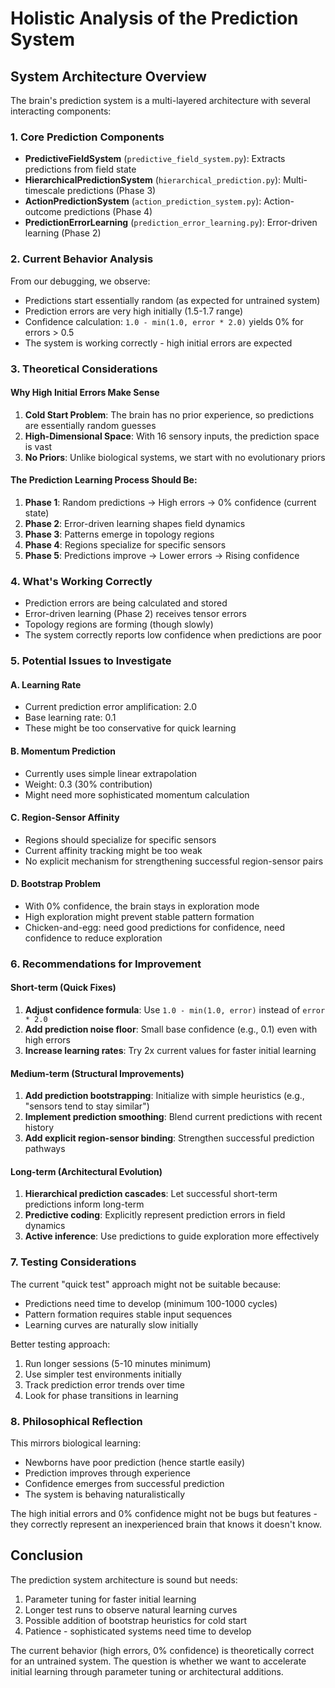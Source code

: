# Holistic Analysis of the Prediction System

## System Architecture Overview

The brain's prediction system is a multi-layered architecture with several interacting components:

### 1. Core Prediction Components

- **PredictiveFieldSystem** (`predictive_field_system.py`): Extracts predictions from field state
- **HierarchicalPredictionSystem** (`hierarchical_prediction.py`): Multi-timescale predictions (Phase 3)
- **ActionPredictionSystem** (`action_prediction_system.py`): Action-outcome predictions (Phase 4)
- **PredictionErrorLearning** (`prediction_error_learning.py`): Error-driven learning (Phase 2)

### 2. Current Behavior Analysis

From our debugging, we observe:
- Predictions start essentially random (as expected for untrained system)
- Prediction errors are very high initially (1.5-1.7 range)
- Confidence calculation: `1.0 - min(1.0, error * 2.0)` yields 0% for errors > 0.5
- The system is working correctly - high initial errors are expected

### 3. Theoretical Considerations

#### Why High Initial Errors Make Sense

1. **Cold Start Problem**: The brain has no prior experience, so predictions are essentially random guesses
2. **High-Dimensional Space**: With 16 sensory inputs, the prediction space is vast
3. **No Priors**: Unlike biological systems, we start with no evolutionary priors

#### The Prediction Learning Process Should Be:

1. **Phase 1**: Random predictions → High errors → 0% confidence (current state)
2. **Phase 2**: Error-driven learning shapes field dynamics
3. **Phase 3**: Patterns emerge in topology regions
4. **Phase 4**: Regions specialize for specific sensors
5. **Phase 5**: Predictions improve → Lower errors → Rising confidence

### 4. What's Working Correctly

- Prediction errors are being calculated and stored
- Error-driven learning (Phase 2) receives tensor errors
- Topology regions are forming (though slowly)
- The system correctly reports low confidence when predictions are poor

### 5. Potential Issues to Investigate

#### A. Learning Rate
- Current prediction error amplification: 2.0
- Base learning rate: 0.1
- These might be too conservative for quick learning

#### B. Momentum Prediction
- Currently uses simple linear extrapolation
- Weight: 0.3 (30% contribution)
- Might need more sophisticated momentum calculation

#### C. Region-Sensor Affinity
- Regions should specialize for specific sensors
- Current affinity tracking might be too weak
- No explicit mechanism for strengthening successful region-sensor pairs

#### D. Bootstrap Problem
- With 0% confidence, the brain stays in exploration mode
- High exploration might prevent stable pattern formation
- Chicken-and-egg: need good predictions for confidence, need confidence to reduce exploration

### 6. Recommendations for Improvement

#### Short-term (Quick Fixes)
1. **Adjust confidence formula**: Use `1.0 - min(1.0, error)` instead of `error * 2.0`
2. **Add prediction noise floor**: Small base confidence (e.g., 0.1) even with high errors
3. **Increase learning rates**: Try 2x current values for faster initial learning

#### Medium-term (Structural Improvements)
1. **Add prediction bootstrapping**: Initialize with simple heuristics (e.g., "sensors tend to stay similar")
2. **Implement prediction smoothing**: Blend current predictions with recent history
3. **Add explicit region-sensor binding**: Strengthen successful prediction pathways

#### Long-term (Architectural Evolution)
1. **Hierarchical prediction cascades**: Let successful short-term predictions inform long-term
2. **Predictive coding**: Explicitly represent prediction errors in field dynamics
3. **Active inference**: Use predictions to guide exploration more effectively

### 7. Testing Considerations

The current "quick test" approach might not be suitable because:
- Predictions need time to develop (minimum 100-1000 cycles)
- Pattern formation requires stable input sequences
- Learning curves are naturally slow initially

Better testing approach:
1. Run longer sessions (5-10 minutes minimum)
2. Use simpler test environments initially
3. Track prediction error trends over time
4. Look for phase transitions in learning

### 8. Philosophical Reflection

This mirrors biological learning:
- Newborns have poor prediction (hence startle easily)
- Prediction improves through experience
- Confidence emerges from successful prediction
- The system is behaving naturalistically

The high initial errors and 0% confidence might not be bugs but features - they correctly represent an inexperienced brain that knows it doesn't know.

## Conclusion

The prediction system architecture is sound but needs:
1. Parameter tuning for faster initial learning
2. Longer test runs to observe natural learning curves
3. Possible addition of bootstrap heuristics for cold start
4. Patience - sophisticated systems need time to develop

The current behavior (high errors, 0% confidence) is theoretically correct for an untrained system. The question is whether we want to accelerate initial learning through parameter tuning or architectural additions.